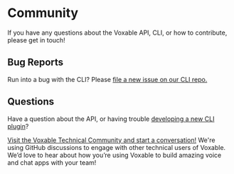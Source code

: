 # Community

If you have any questions about the Voxable API, CLI, or how to contribute, please get in touch!

## Bug Reports
Run into a bug with the CLI? Please [file a new issue on our CLI repo.](https://github.com/voxable/cli/issues/new)

## Questions
Have a question about the API, or having trouble [developing a new CLI plugin](/contributing/)?

[Visit the Voxable Technical Community and start a conversation!](https://github.com/voxable/cli/discussions)  We're using GitHub discussions to engage with other technical users of Voxable. We’d love to hear about how you’re using Voxable to build amazing voice and chat apps with your team! 




